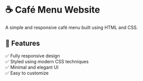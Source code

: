 # ☕ Café Menu Website  

A simple and responsive café menu built using HTML and CSS.

## 🚀 Features  
✅ Fully responsive design  
✅ Styled using modern CSS techniques  
✅ Minimal and elegant UI  
✅ Easy to customize 
